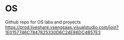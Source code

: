 # OS
Github repo for OS labs and proyects
https://prod.liveshare.vsengsaas.visualstudio.com/join?1E0157746C7847825330D6C24E86DC4B57E3

